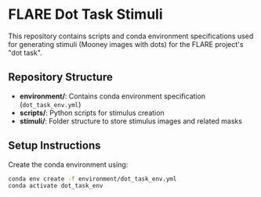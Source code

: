 # FLARE Dot Task Stimuli

This repository contains scripts and conda environment specifications used for generating stimuli (Mooney images with dots) for the FLARE project's "dot task".

## Repository Structure
- **environment/**: Contains conda environment specification (`dot_task_env.yml`)
- **scripts/**: Python scripts for stimulus creation
- **stimuli/**: Folder structure to store stimulus images and related masks

## Setup Instructions
Create the conda environment using:
```bash
conda env create -f environment/dot_task_env.yml
conda activate dot_task_env
